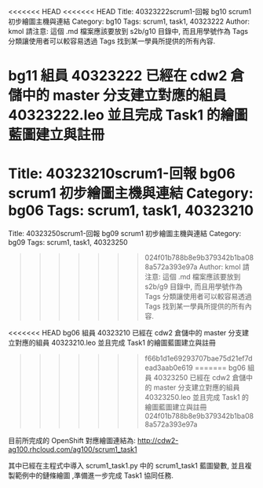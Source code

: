 <<<<<<< HEAD
<<<<<<< HEAD
Title: 40323222scrum1-回報 bg10 scrum1 初步繪圖主機與連結
Category: bg10
Tags: scrum1, task1, 40323222
Author: kmol
請注意: 這個 .md 檔案應該要放到 s2b/g10 目錄中, 而且用學號作為 Tags 分類讓使用者可以較容易透過 Tags 找到某一學員所提供的所有內容.

bg11 組員 40323222 已經在 cdw2 倉儲中的 master 分支建立對應的組員 40323222.leo 並且完成 Task1 的繪圖藍圖建立與註冊
=======
Title: 40323210scrum1-回報 bg06 scrum1 初步繪圖主機與連結
Category: bg06
Tags: scrum1, task1, 40323210
=======
Title: 40323250scrum1-回報 bg09 scrum1 初步繪圖主機與連結
Category: bg09
Tags: scrum1, task1, 40323250
>>>>>>> 024f01b788b8e9b379342b1ba088a572a393e97a
Author: kmol
請注意: 這個 .md 檔案應該要放到 s2b/g9 目錄中, 而且用學號作為 Tags 分類讓使用者可以較容易透過 Tags 找到某一學員所提供的所有內容.

<<<<<<< HEAD
bg06 組員 40323210 已經在 cdw2 倉儲中的 master 分支建立對應的組員 40323210.leo 並且完成 Task1 的繪圖藍圖建立與註冊
>>>>>>> f66b1d1e69293707bae75d21ef7dead3aab0e619
=======
bg06 組員 40323250 已經在 cdw2 倉儲中的 master 分支建立對應的組員 40323250.leo 並且完成 Task1 的繪圖藍圖建立與註冊
>>>>>>> 024f01b788b8e9b379342b1ba088a572a393e97a

<!-- PELICAN_END_SUMMARY -->

目前所完成的 OpenShift 對應繪圖連結為: <a href="http://cdw2-ag100.rhcloud.com/ag100/scrum1_task1">http://cdw2-ag100.rhcloud.com/ag100/scrum1_task1</a>

其中已經在主程式中導入 scrum1_task1.py 中的 scrum1_task1 藍圖變數, 並且複製範例中的鏈條繪圖 ,準備進一步完成 Task1 協同任務.
